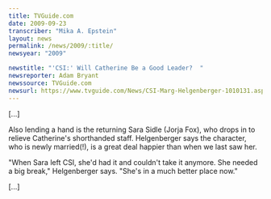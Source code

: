 ```yaml
---
title: TVGuide.com
date: 2009-09-23
transcriber: "Mika A. Epstein"
layout: news
permalink: /news/2009/:title/
newsyear: "2009"

newstitle: "'CSI:' Will Catherine Be a Good Leader?  "
newsreporter: Adam Bryant
newssource: TVGuide.com
newsurl: https://www.tvguide.com/News/CSI-Marg-Helgenberger-1010131.aspx
---
```


[...]

Also lending a hand is the returning Sara Sidle (Jorja Fox), who drops in to relieve Catherine's shorthanded staff. Helgenberger says the character, who is newly married(!), is a great deal happier than when we last saw her.

"When Sara left CSI, she'd had it and couldn't take it anymore. She needed a big break," Helgenberger says. "She's in a much better place now."

[...]

